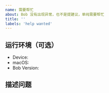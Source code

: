 ```yaml
---
name: 需要帮忙
about: Bob 没有出现异常，也不是提建议，单纯需要帮忙
title: ''
labels: 'help wanted'
---
```


<!--
⚠️ 反馈前请确保已阅读
⚠️ 反馈前请确保已阅读
⚠️ 反馈前请确保已阅读

1. 请确保你已经认真阅读了使用教程（https://ripperhe.gitee.io/bob），可能你的问题不是「问题」。
2. 请查看常见问题列表（https://ripperhe.gitee.io/bob/#/faq/）里面是否有你的问题。
3. 请在 issues 页面搜索你的问题，可能已被解决。
4. 如果仍旧有问题，请填写模板描述问题，以便大家理解、定位和解决问题。
-->

<!-- 这是隐藏的信息 -->
<!-- 👆👆👆这样括起来的信息将被隐藏，填写时注意不要写在里面。 -->
<!-- 点击编辑器上方的 preview 可预览你填写的效果 -->

## 运行环境（可选）
* Device: <!--e.g. MacBook Pro (Retina, 15-inch, Mid 2015)-->
* macOS: <!--e.g. 10.15.3-->
* Bob Version: <!--e.g. 0.3.0-->

## 描述问题
<!--请简洁清晰地描述问题，如果涉及 UI，希望能够提供截图-->
